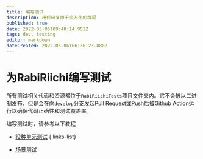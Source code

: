```yaml
---
title: 编写测试
description: 用代码复原千变万化的牌局
published: true
date: 2022-05-06T09:40:14.952Z
tags: dev, testing
editor: markdown
dateCreated: 2022-05-06T06:30:23.880Z
---
```


# 为RabiRiichi编写测试

所有测试相关代码和资源都位于`RabiRiichiTests`项目文件夹内。它不会被以二进制发布，但是会在向`develop`分支发起Pull Request或Push后被Github Action运行以确保代码正确性和测试覆盖率。

编写测试时，请参考以下教程

- [役种单元测试](/zh/develop/testing/yaku-unit-test)
{.links-list}

- [场景测试](/zh/develop/testing/scenario-test)